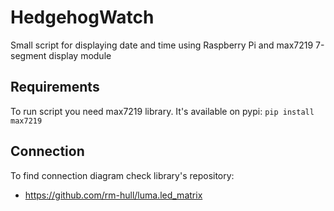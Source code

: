 # HedgehogWatch
Small script for displaying date and time using Raspberry Pi and max7219 7-segment display module

## Requirements
To run script you need max7219 library. It's available on pypi:
`pip install max7219`

## Connection

To find connection diagram check library's repository:

- https://github.com/rm-hull/luma.led_matrix
